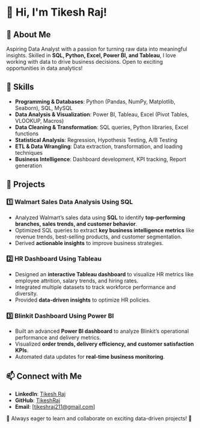 # 👋 Hi, I'm Tikesh Raj!

## 🚀 About Me
Aspiring Data Analyst with a passion for turning raw data into meaningful insights. Skilled in **SQL, Python, Excel, Power BI, and Tableau**, I love working with data to drive business decisions. Open to exciting opportunities in data analytics!

## 🔧 Skills
- **Programming & Databases**: Python (Pandas, NumPy, Matplotlib, Seaborn), SQL, MySQL
- **Data Analysis & Visualization**: Power BI, Tableau, Excel (Pivot Tables, VLOOKUP, Macros)
- **Data Cleaning & Transformation**: SQL queries, Python libraries, Excel functions
- **Statistical Analysis**: Regression, Hypothesis Testing, A/B Testing
- **ETL & Data Wrangling**: Data extraction, transformation, and loading techniques
- **Business Intelligence**: Dashboard development, KPI tracking, Report generation

## 📂 Projects
### 1️⃣ Walmart Sales Data Analysis Using SQL
- Analyzed Walmart’s sales data using **SQL** to identify **top-performing branches, sales trends, and customer behavior**.
- Optimized SQL queries to extract **key business intelligence metrics** like revenue trends, best-selling products, and customer segmentation.
- Derived **actionable insights** to improve business strategies.

### 2️⃣ HR Dashboard Using Tableau
- Designed an **interactive Tableau dashboard** to visualize HR metrics like employee attrition, salary trends, and hiring rates.
- Integrated multiple datasets to track workforce performance and diversity.
- Provided **data-driven insights** to optimize HR policies.

### 3️⃣ Blinkit Dashboard Using Power BI
- Built an advanced **Power BI dashboard** to analyze Blinkit’s operational performance and delivery metrics.
- Visualized **order trends, delivery efficiency, and customer satisfaction KPIs**.
- Automated data updates for **real-time business monitoring**.

## 📫 Connect with Me
- **LinkedIn**: [Tikesh Raj](https://www.linkedin.com/in/tikesh-raj/)
- **GitHub**: [TikeshRaj ](https://github.com/TikeshRaj)
- **Email**: [tikeshraj211@gmail.com]

📌 Always eager to learn and collaborate on exciting data-driven projects! 🚀

